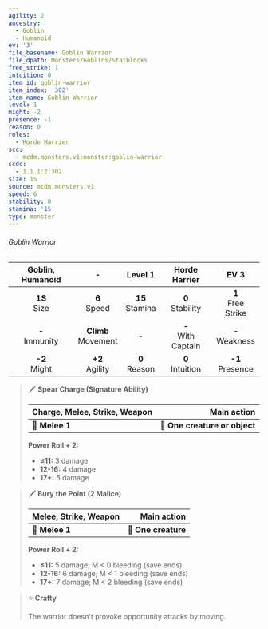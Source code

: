 ```yaml
---
agility: 2
ancestry:
  - Goblin
  - Humanoid
ev: '3'
file_basename: Goblin Warrior
file_dpath: Monsters/Goblins/Statblocks
free_strike: 1
intuition: 0
item_id: goblin-warrior
item_index: '302'
item_name: Goblin Warrior
level: 1
might: -2
presence: -1
reason: 0
roles:
  - Horde Harrier
scc:
  - mcdm.monsters.v1:monster:goblin-warrior
scdc:
  - 1.1.1:2:302
size: 1S
source: mcdm.monsters.v1
speed: 6
stability: 0
stamina: '15'
type: monster
---
```


###### Goblin Warrior

|  Goblin, Humanoid   |            -            |       Level 1       |      Horde Harrier      |          EV 3          |
| :-----------------: | :---------------------: | :-----------------: | :---------------------: | :--------------------: |
|  **1S**<br/> Size   |    **6**<br/> Speed     | **15**<br/> Stamina |  **0**<br/> Stability   | **1**<br/> Free Strike |
| **-**<br/> Immunity | **Climb**<br/> Movement |          -          | **-**<br/> With Captain |  **-**<br/> Weakness   |
|  **-2**<br/> Might  |   **+2**<br/> Agility   |  **0**<br/> Reason  |  **0**<br/> Intuition   |  **-1**<br/> Presence  |

<!-- -->
> 🗡 **Spear Charge (Signature Ability)**
>
> | **Charge, Melee, Strike, Weapon** |               **Main action** |
> | --------------------------------- | ----------------------------: |
> | **📏 Melee 1**                    | **🎯 One creature or object** |
>
> **Power Roll + 2:**
>
> - **≤11:** 3 damage
> - **12-16:** 4 damage
> - **17+:** 5 damage

<!-- -->
> 🗡 **Bury the Point (2 Malice)**
>
> | **Melee, Strike, Weapon** |     **Main action** |
> | ------------------------- | ------------------: |
> | **📏 Melee 1**            | **🎯 One creature** |
>
> **Power Roll + 2:**
>
> - **≤11:** 5 damage; M < 0 bleeding (save ends)
> - **12-16:** 6 damage; M < 1 bleeding (save ends)
> - **17+:** 7 damage; M < 2 bleeding (save ends)

<!-- -->
> ⭐️ **Crafty**
>
> The warrior doesn't provoke opportunity attacks by moving.

